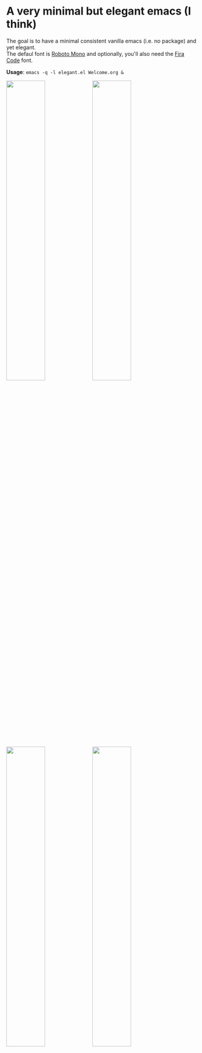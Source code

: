 
# A very minimal but elegant emacs (I think)

The goal is to have a minimal consistent vanilla emacs (i.e. no
package) and yet elegant.  
The defaul font is [Roboto Mono](https://fonts.google.com/specimen/Roboto+Mono)
and optionally, you'll also need the [Fira Code](https://fonts.google.com/specimen/Fira+Code) font.

**Usage**: `emacs -q -l elegant.el Welcome.org &`

<img src="data/screenshot-1.png" width="45%"><img src="data/screenshot-2.png" width="45%">
<img src="data/screenshot-3.png" width="45%"><img src="data/screenshot-4.png" width="45%">
